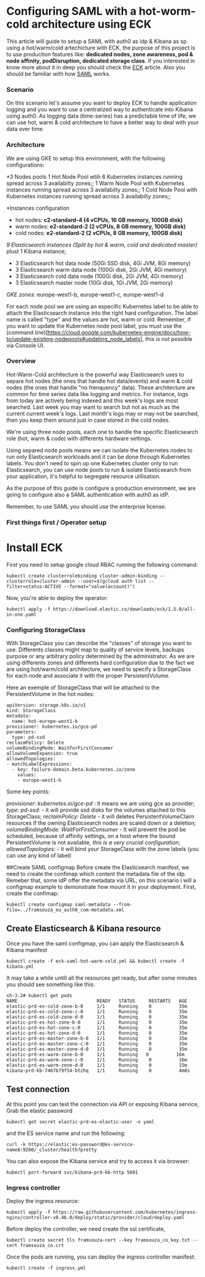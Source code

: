 # Configuring SAML with a hot-worm-cold architecture using ECK

This article will guide to setup a SAML with auth0 as idp & Kibana as sp using a hot/warm/cold artechicture with ECK, the purpose of this project is to use production features like: **dedicated nodes, zone awareness, pod & node affinity, podDisruption, dedicated storage class**. If you interested in know more about it in deep you should check the [ECK](https://github.com/framsouza/eck) article. Also you should be familiar with how [SAML](https://www.elastic.co/guide/en/elasticsearch/reference/7.12/saml-guide-stack.html) works.

### Scenario
On this scenario let's assume you want to deploy ECK to handle application logging and you want to use a centralized way to authenticate into Kibana using auth0. As logging data (time-series) has a predictable time of life, we can use hot, warm & cold architecture to have a better way to deal with your data over time.

### Architecture 

We are using GKE to setup this environment, with the following configurations:

*3 Nodes pools
1 Hot Node Pool wtih 6 Kubernetes instances running spread across 3 availabilty zones;;
1 Warm Node Pool with Kubernetes instances running spread across 3 availabilty zones;;
1 Cold Node Pool with Kubernetes instances running spread across 3 availabilty zones;;

*Instances configuration
- hot nodes: **c2-standard-4    (4 vCPUs, 16 GB memory, 100GB disk)**
- warm nodes: **e2-standard-2   (2 vCPUs, 8 GB memory, 100GB disk)**
- cold nodes: **e2-standard-2   (2 vCPUs, 8 GB memory, 100GB disk)**

*9 Elasticsearch instances (Split by hot & warm, cold and dedicated master)* plust 1 Kibana instance;
- 3 Elasticsearch hot data node (50Gi SSD disk, 4Gi JVM, 8Gi memory)
- 3 Elasticsearch warm data node (100Gi disk, 2Gi JVM, 4Gi memory)
- 3 Elasticsearch cold data node (100Gi disk, 2Gi JVM, 4Gi memory)
- 3 Elasticsearch master node (10Gi disk, 1Gi JVM, 2Gi memory)

_GKE zones_: europe-west1-b, europe-west1-c, europe-west1-d 

For each node pool we are using an especific Kubernetes label to be able to attach the Elasticsearch instance into the right hard configuration. The label name is called "type" and the values are hot, warm or cold. Remember, if you want to update the Kubernetes node pool label, you must use the (command line)[https://cloud.google.com/kubernetes-engine/docs/how-to/update-existing-nodepools#updating_node_labels], this is not possible via Console UI.

### Overview

Hot-Warm-Cold architecture is the powerful way Elasticsearch uses to separe hot nodes (the ones that handle hot data/events) and warm & cold nodes (the ones that handle "no frenquency" data). These architecture are common for time series data like logging and metrics. For instance, logs from today are actively being indexed and this week's logs are most searched. Last week you may want to search but not as much as the current current week's logs. Last month's logs may or may not be searched, then you keep them around just in case stored in the cold nodes.

We're using three node pools, each one to handle the specific Elasticsearch role (hot, warm & code) with differents hardware settings.

Using separed node pools means we can isolate the Kubernetes nodes to run only Elasticsearch workloads and it can be done through Kubernetes labels. You don't need to spin up one Kubernetes cluster only to run Elasticsearch, you can use node pools to run & isolate Elasticsearch from your application, it's helpful to segregate resource utilisation. 

As the purpose of this guide is configure a production environment, we are going to configure also a SAML authentication with auth0 as idP.

Remember, to use SAML you should use the enterprise license.

### First things first / Operator setup

# Install ECK

First you need to setup google cloud RBAC running the following command:

```
kubectl create clusterrolebinding cluster-admin-binding --clusterrole=cluster-admin --user=$(gcloud auth list --filter=status:ACTIVE --format="value(account)")
```

Now, you're able to deploy the operator:

```
kubectl apply -f https://download.elastic.co/downloads/eck/1.5.0/all-in-one.yaml
```

### Configuring StorageClass
With StorageClass you can describe the "classes" of storage you want to use. Differents classes might map to quality of service levels, backups purpose or any arbitrary policy determined by the administrator. 
As we are using differents zones and differents hard configuration due to the fact we are using hot/warm/cold architecture, we need to specify a StorageClass for each node and associate it with the proper PersistentVolume.

Here an exemple of StorageClass that will be attached to the PersistentVolume in the hot nodes:

```
apiVersion: storage.k8s.io/v1
kind: StorageClass
metadata:
  name: hot-europe-west1-b
provisioner: kubernetes.io/gce-pd
parameters:
  type: pd-ssd
reclaimPolicy: Delete
volumeBindingMode: WaitForFirstConsumer
allowVolumeExpansion: true
allowedTopologies:
- matchLabelExpressions:
  - key: failure-domain.beta.kubernetes.io/zone
    values:
    - europe-west1-b
```

Some key points:

*provisioner: kubernetes.io/gce-pd* : it means we are using gce as provider;
*type: pd-ssd*: - it will provide ssd disks for the volumes attached to this StorageClass;
*reclaimPolicy: Delete* - it will deletes PersistentVolumeClaim resources if the owning Elasticsearch nodes are scaled down or a deletion;
*volumeBindingMode: WaitForFirstConsumer* - It will prevent the pod be scheduled, because of affinity settings, on a host where the bound PersistentVolume is not available, *this is a very crucial configuration*;
*allowedTopologies*: - it will bind your StorageClass with the zone labels (you can use any kind of label)


##Create SAML configmap
Before create the Elasticsearch manifest, we need to create the confimap which content the metadata file of the idp. Remeber that, some idP offer the metadata via URL, on this scenario i will a configmap example to demonstrate how mount it in your deployment. First, create the confimap:

```kubectl create configmap saml-metadata --from-file=../framsouza_eu_auth0_com-metadata.xml```

## Create Elasticsearch & Kibana resource
Once you have the saml configmap, you can apply the Elasticsearch & Kibana manifest

```
kubectl create -f eck-saml-hot-warm-cold.yml && kubectl create -f kibana.yml
```

It may take a while untill all the resources get ready, but after some minutes you should see something like this:
```
sh-3.2# kubectl get pods
NAME                             READY   STATUS     RESTARTS   AGE
elastic-prd-es-cold-zone-b-0     1/1     Running    0          35m
elastic-prd-es-cold-zone-c-0     1/1     Running    0          35m
elastic-prd-es-cold-zone-d-0     1/1     Running    0          35m
elastic-prd-es-hot-zone-b-0      1/1     Running    0          35m
elastic-prd-es-hot-zone-c-0      1/1     Running    0          35m
elastic-prd-es-hot-zone-d-0      1/1     Running    0          35m
elastic-prd-es-master-zone-b-0   1/1     Running    0          35m
elastic-prd-es-master-zone-c-0   1/1     Running    0          35m
elastic-prd-es-master-zone-d-0   1/1     Running    0          35m
elastic-prd-es-warm-zone-b-0     1/1     Running   0          16m
elastic-prd-es-warm-zone-c-0     1/1     Running    0          16m
elastic-prd-es-warm-zone-d-0     1/1     Running    0          15m
kibana-prd-kb-7467b79f54-btzhq   1/1     Running    0          4m8s
```

## Test connection
At this point you can test the connection via API or exposing Kibana service,
Grab the elastic password
```
kubectl get secret elastic-prd-es-elastic-user -o yaml
```

and the ES service name and run the following:

```
curl -k https://elastic:es-password@es-service-name8:9200/_cluster/health?pretty
```

You can also expose the Kibana service and try to access it via browser:
```
kubectl port-forward svc/kibana-prd-kb-http 5601
```

### Ingress controller

Deploy the ingress resource:
```
kubectl apply -f https://raw.githubusercontent.com/kubernetes/ingress-nginx/controller-v0.46.0/deploy/static/provider/cloud/deploy.yaml
```

Before deploy the controller, we need create the ssl certificate, 
```
kubectl create secret tls framsouza-cert --key framsouza_co_key.txt --cert framsouza_co.crt
```

Once the pods are running, you can deploy the ingress controller manifest:
```
kubectl create -f ingress.yml
```
